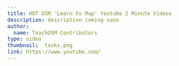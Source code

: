 ```yaml
---
title: HOT OSM 'Learn to Map' Youtube 2 Minute Videos
description: description coming soon
author:
  name: TeachOSM Contributors
type: video
thumbnail:  tasks.png
link: https://www.youtube.com/
---
```

